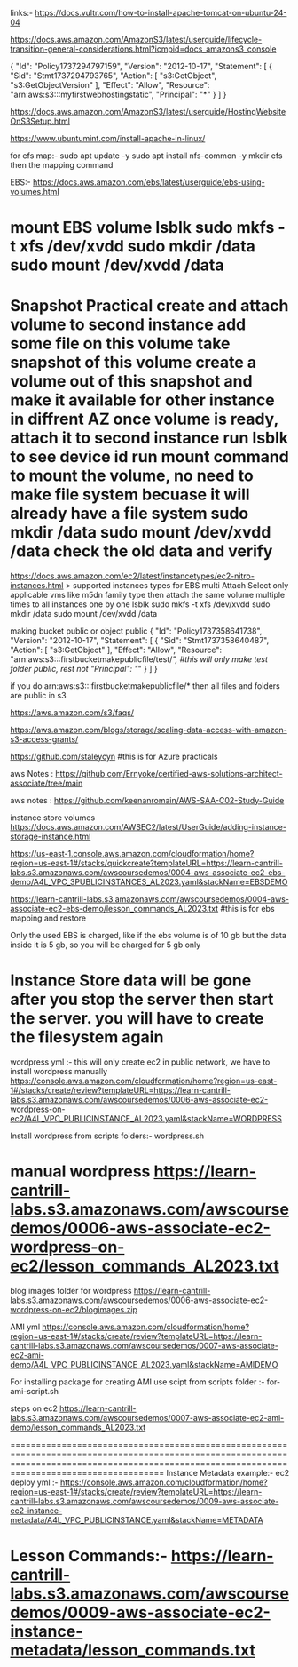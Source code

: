 links:-
https://docs.vultr.com/how-to-install-apache-tomcat-on-ubuntu-24-04

https://docs.aws.amazon.com/AmazonS3/latest/userguide/lifecycle-transition-general-considerations.html?icmpid=docs_amazons3_console

{
  "Id": "Policy1737294797159",
  "Version": "2012-10-17",
  "Statement": [
    {
      "Sid": "Stmt1737294793765",
      "Action": [
        "s3:GetObject",
        "s3:GetObjectVersion"
      ],
      "Effect": "Allow",
      "Resource": "arn:aws:s3:::myfirstwebhostingstatic",
      "Principal": "*"
    }
  ]
}


https://docs.aws.amazon.com/AmazonS3/latest/userguide/HostingWebsiteOnS3Setup.html


https://www.ubuntumint.com/install-apache-in-linux/


for efs map:-
sudo apt update -y
sudo apt install nfs-common -y
mkdir efs
then the mapping command

EBS:-
https://docs.aws.amazon.com/ebs/latest/userguide/ebs-using-volumes.html

mount EBS volume
lsblk
sudo mkfs -t xfs /dev/xvdd
sudo mkdir /data
sudo mount /dev/xvdd /data
===============================================================
Snapshot Practical
create and attach volume to second instance
add some file on this volume
take snapshot of this volume
create a volume out of this snapshot and make it available for other instance in diffrent AZ
once volume is ready, attach it to second instance
run lsblk to see device id
run mount command to mount the volume, no need to make file system becuase it will already have a file system
sudo mkdir /data
sudo mount /dev/xvdd /data
check the old data and verify
================================================================


https://docs.aws.amazon.com/ec2/latest/instancetypes/ec2-nitro-instances.html  > supported instances types
for EBS multi Attach Select only applicable vms like m5dn family type
then attach the same volume multiple times to all instances one by one
lsblk
sudo mkfs -t xfs /dev/xvdd
sudo mkdir /data
sudo mount /dev/xvdd /data

making bucket public or object public
{
  "Id": "Policy1737358641738",
  "Version": "2012-10-17",
  "Statement": [
    {
      "Sid": "Stmt1737358640487",
      "Action": [
        "s3:GetObject"
      ],
      "Effect": "Allow",
      "Resource": "arn:aws:s3:::firstbucketmakepublicfile/test/*", #this will only make test folder public, rest not
      "Principal": "*"
    }
  ]
}

if you do arn:aws:s3:::firstbucketmakepublicfile/* then all files and folders are public in s3

https://aws.amazon.com/s3/faqs/

https://aws.amazon.com/blogs/storage/scaling-data-access-with-amazon-s3-access-grants/

https://github.com/staleycyn #this is for Azure practicals

aws Notes : https://github.com/Ernyoke/certified-aws-solutions-architect-associate/tree/main

aws notes : https://github.com/keenanromain/AWS-SAA-C02-Study-Guide

instance store volumes
https://docs.aws.amazon.com/AWSEC2/latest/UserGuide/adding-instance-storage-instance.html

https://us-east-1.console.aws.amazon.com/cloudformation/home?region=us-east-1#/stacks/quickcreate?templateURL=https://learn-cantrill-labs.s3.amazonaws.com/awscoursedemos/0004-aws-associate-ec2-ebs-demo/A4L_VPC_3PUBLICINSTANCES_AL2023.yaml&stackName=EBSDEMO

https://learn-cantrill-labs.s3.amazonaws.com/awscoursedemos/0004-aws-associate-ec2-ebs-demo/lesson_commands_AL2023.txt #this is for ebs mapping and restore


Only the used EBS is charged, like if the ebs volume is of 10 gb but the data inside it is 5 gb, so you will be charged for 5 gb only

Instance Store data will be gone after you stop the server then start the server. you will have to create the filesystem again
=====================================================================================================================================================================================================
wordpress yml :- this will only create ec2 in public network, we have to install wordpress manually 
https://console.aws.amazon.com/cloudformation/home?region=us-east-1#/stacks/create/review?templateURL=https://learn-cantrill-labs.s3.amazonaws.com/awscoursedemos/0006-aws-associate-ec2-wordpress-on-ec2/A4L_VPC_PUBLICINSTANCE_AL2023.yaml&stackName=WORDPRESS

Install wordpress from scripts folders:- wordpress.sh


manual wordpress
https://learn-cantrill-labs.s3.amazonaws.com/awscoursedemos/0006-aws-associate-ec2-wordpress-on-ec2/lesson_commands_AL2023.txt
=====================================================================================================================================================================================================
blog images folder for wordpress
https://learn-cantrill-labs.s3.amazonaws.com/awscoursedemos/0006-aws-associate-ec2-wordpress-on-ec2/blogimages.zip

AMI yml
https://console.aws.amazon.com/cloudformation/home?region=us-east-1#/stacks/create/review?templateURL=https://learn-cantrill-labs.s3.amazonaws.com/awscoursedemos/0007-aws-associate-ec2-ami-demo/A4L_VPC_PUBLICINSTANCE_AL2023.yaml&stackName=AMIDEMO

For installing package for creating AMI use scipt from scripts folder :- for-ami-script.sh

steps on ec2
https://learn-cantrill-labs.s3.amazonaws.com/awscoursedemos/0007-aws-associate-ec2-ami-demo/lesson_commands_AL2023.txt

================================================================================================================================================================================================
Instance Metadata example:-
ec2 deploy yml :- https://console.aws.amazon.com/cloudformation/home?region=us-east-1#/stacks/create/review?templateURL=https://learn-cantrill-labs.s3.amazonaws.com/awscoursedemos/0009-aws-associate-ec2-instance-metadata/A4L_VPC_PUBLICINSTANCE.yaml&stackName=METADATA

Lesson Commands:- https://learn-cantrill-labs.s3.amazonaws.com/awscoursedemos/0009-aws-associate-ec2-instance-metadata/lesson_commands.txt
======================================================================================================================================================================================================
